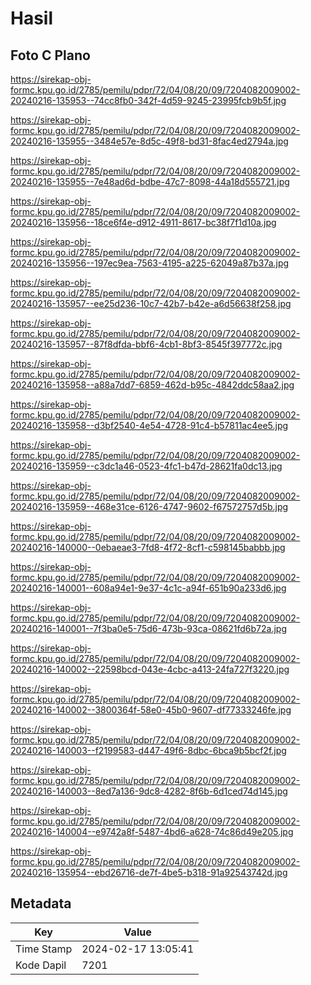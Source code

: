 # Hasil

## Foto C Plano

https://sirekap-obj-formc.kpu.go.id/2785/pemilu/pdpr/72/04/08/20/09/7204082009002-20240216-135953--74cc8fb0-342f-4d59-9245-23995fcb9b5f.jpg

https://sirekap-obj-formc.kpu.go.id/2785/pemilu/pdpr/72/04/08/20/09/7204082009002-20240216-135955--3484e57e-8d5c-49f8-bd31-8fac4ed2794a.jpg

https://sirekap-obj-formc.kpu.go.id/2785/pemilu/pdpr/72/04/08/20/09/7204082009002-20240216-135955--7e48ad6d-bdbe-47c7-8098-44a18d555721.jpg

https://sirekap-obj-formc.kpu.go.id/2785/pemilu/pdpr/72/04/08/20/09/7204082009002-20240216-135956--18ce6f4e-d912-4911-8617-bc38f7f1d10a.jpg

https://sirekap-obj-formc.kpu.go.id/2785/pemilu/pdpr/72/04/08/20/09/7204082009002-20240216-135956--197ec9ea-7563-4195-a225-62049a87b37a.jpg

https://sirekap-obj-formc.kpu.go.id/2785/pemilu/pdpr/72/04/08/20/09/7204082009002-20240216-135957--ee25d236-10c7-42b7-b42e-a6d56638f258.jpg

https://sirekap-obj-formc.kpu.go.id/2785/pemilu/pdpr/72/04/08/20/09/7204082009002-20240216-135957--87f8dfda-bbf6-4cb1-8bf3-8545f397772c.jpg

https://sirekap-obj-formc.kpu.go.id/2785/pemilu/pdpr/72/04/08/20/09/7204082009002-20240216-135958--a88a7dd7-6859-462d-b95c-4842ddc58aa2.jpg

https://sirekap-obj-formc.kpu.go.id/2785/pemilu/pdpr/72/04/08/20/09/7204082009002-20240216-135958--d3bf2540-4e54-4728-91c4-b57811ac4ee5.jpg

https://sirekap-obj-formc.kpu.go.id/2785/pemilu/pdpr/72/04/08/20/09/7204082009002-20240216-135959--c3dc1a46-0523-4fc1-b47d-28621fa0dc13.jpg

https://sirekap-obj-formc.kpu.go.id/2785/pemilu/pdpr/72/04/08/20/09/7204082009002-20240216-135959--468e31ce-6126-4747-9602-f67572757d5b.jpg

https://sirekap-obj-formc.kpu.go.id/2785/pemilu/pdpr/72/04/08/20/09/7204082009002-20240216-140000--0ebaeae3-7fd8-4f72-8cf1-c598145babbb.jpg

https://sirekap-obj-formc.kpu.go.id/2785/pemilu/pdpr/72/04/08/20/09/7204082009002-20240216-140001--608a94e1-9e37-4c1c-a94f-651b90a233d6.jpg

https://sirekap-obj-formc.kpu.go.id/2785/pemilu/pdpr/72/04/08/20/09/7204082009002-20240216-140001--7f3ba0e5-75d6-473b-93ca-08621fd6b72a.jpg

https://sirekap-obj-formc.kpu.go.id/2785/pemilu/pdpr/72/04/08/20/09/7204082009002-20240216-140002--22598bcd-043e-4cbc-a413-24fa727f3220.jpg

https://sirekap-obj-formc.kpu.go.id/2785/pemilu/pdpr/72/04/08/20/09/7204082009002-20240216-140002--3800364f-58e0-45b0-9607-df77333246fe.jpg

https://sirekap-obj-formc.kpu.go.id/2785/pemilu/pdpr/72/04/08/20/09/7204082009002-20240216-140003--f2199583-d447-49f6-8dbc-6bca9b5bcf2f.jpg

https://sirekap-obj-formc.kpu.go.id/2785/pemilu/pdpr/72/04/08/20/09/7204082009002-20240216-140003--8ed7a136-9dc8-4282-8f6b-6d1ced74d145.jpg

https://sirekap-obj-formc.kpu.go.id/2785/pemilu/pdpr/72/04/08/20/09/7204082009002-20240216-140004--e9742a8f-5487-4bd6-a628-74c86d49e205.jpg

https://sirekap-obj-formc.kpu.go.id/2785/pemilu/pdpr/72/04/08/20/09/7204082009002-20240216-135954--ebd26716-de7f-4be5-b318-91a92543742d.jpg


## Metadata

| Key        | Value               |
| ---------- | ------------------- |
| Time Stamp | 2024-02-17 13:05:41 |
| Kode Dapil | 7201                |



